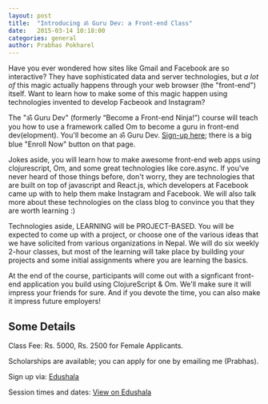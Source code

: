 ```yaml
---
layout: post
title:  "Introducing ॐ Guru Dev: a Front-end Class"
date:   2015-03-14 10:18:00
categories: general
author: Prabhas Pokharel
---
```


Have you ever wondered how sites like Gmail and Facebook are so interactive? They have sophisticated data and server technologies, but _a lot of_ this magic actually happens through your web browser (the "front-end") itself. 
Want to learn how to make some of this magic happen using technologies invented to develop Facbeook and Instagram?

The "ॐ Guru Dev" (formerly “Become a Front-end Ninja!”) course will teach you how to use a framework called Om to become a guru in front-end dev(elopment). You'll become an ॐ Guru Dev. [Sign-up here](http://edushala.com/learn/technology/8967cf544e144cdb82886f401af9a602/%7Bslug%7D); there is a big blue "Enroll Now" button on that page.

Jokes aside, you will learn how to make awesome front-end web apps using clojurescript, Om, and some great technologies like core.async. If you've never heard of those things before, don't worry, they are technologies that are built on top of javascript and React.js, which developers at Facebook came up with to help them make Instagram and Facebook. We will also talk more about these technologies on the class blog to convince you that they are worth learning :)

Technologies aside, LEARNING will be PROJECT-BASED. You will be expected to come up with a project, or choose one of the various ideas that we have solicited from various organizations in Nepal. We will do six weekly 2-hour classes, but most of the learning will take place by building your projects and some initial assignments where you are learning the basics.

At the end of the course, participants will come out with a signficant front-end application you build using ClojureScript & Om. We'll make sure it will impress your friends for sure. And if you devote the time, you can also make it impress future employers!

## Some Details

Class Fee: Rs. 5000, Rs. 2500 for Female Applicants.

Scholarships are available; you can apply for one by emailing me (Prabhas).

Sign up via: [Edushala](http://edushala.com/learn/technology/8967cf544e144cdb82886f401af9a602/%7Bslug%7D)

Session times and dates: [View on Edushala](http://edushala.com/learn/technology/8967cf544e144cdb82886f401af9a602/%7Bslug%7D)
